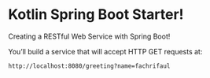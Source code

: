 # Kotlin Spring Boot Starter!

Creating a RESTful Web Service with Spring Boot!

You’ll build a service that will accept HTTP GET requests at:

```
http://localhost:8080/greeting?name=fachrifaul
```
